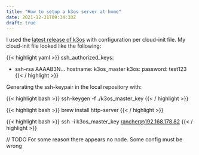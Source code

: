 ```yaml
---
title: "How to setup a k3os server at home"
date: 2021-12-31T09:34:33Z
draft: true
---
```


I used the [latest release of k3os](https://github.com/rancher/k3os/releases) with configuration per cloud-init file. My cloud-init file looked like the following:

{{< highlight yaml >}}
ssh_authorized_keys:
  - ssh-rsa AAAAB3N...
hostname: k3os_master
k3os:
  password: test123
{{< / highlight >}}

Generating the ssh-keypair in the local repository with:

{{< highlight bash >}}
ssh-keygen -f ./k3os_master_key
{{< / highlight >}}

{{< highlight bash >}}
brew install http-server
{{< / highlight >}}

{{< highlight bash >}}
ssh -i k3os_master_key rancher@192.168.178.82
{{< / highlight >}}

// TODO For some reason there appears no node. Some config must be wrong